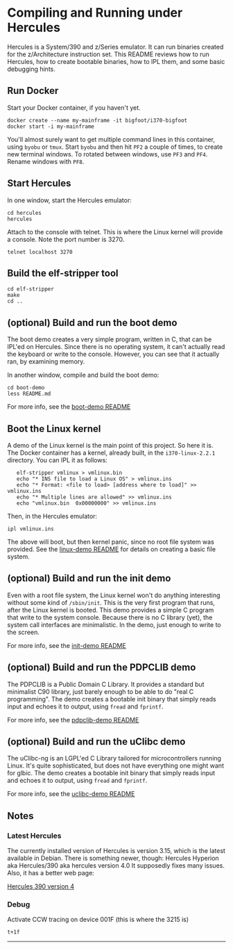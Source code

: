 # Compiling and Running under Hercules

Hercules is a System/390 and z/Series emulator. It can run binaries
created for the z/Architecture instruction set.  This README reviews
how to run Hercules, how to create bootable binaries, how to IPL them,
and some basic debugging hints.

## Run Docker
Start your Docker container, if you haven't yet.
```
docker create --name my-mainframe -it bigfoot/i370-bigfoot
docker start -i my-mainframe
```
You'll almost surely want to get multiple command lines in this
container, using `byobu` or `tmux`. Start `byobu` and then hit `PF2`
a couple of times, to create new terminal windows. To rotated between
windows, use `PF3` and `PF4`. Rename windows with `PF8`.

## Start Hercules
In one window, start the Hercules emulator:
```
cd hercules
hercules
```
Attach to the console with telnet. This is where the Linux kernel
will provide a console.  Note the port number is 3270.
```
telnet localhost 3270
```

## Build the elf-stripper tool
```
cd elf-stripper
make
cd ..
```

## (optional) Build and run the boot demo
The boot demo creates a very simple program, written in C, that can
be IPL'ed on Hercules. Since there is no operating system, it can't
actually read the keyboard or write to the console. However, you can
see that it actually ran, by examining memory.

In another window, compile and build the boot demo:
```
cd boot-demo
less README.md
```
For more info, see the [boot-demo README](./boot-demo/README.md)

## Boot the Linux kernel
A demo of the Linux kernel is the main point of this project. So here it
is. The Docker container has a kernel, already built, in the
`i370-linux-2.2.1` directory. You can IPL it as follows:
```
   elf-stripper vmlinux > vmlinux.bin
   echo "* INS file to load a Linux OS" > vmlinux.ins
   echo "* Format: <file to load> [address where to load]" >> vmlinux.ins
   echo "* Multiple lines are allowed" >> vmlinux.ins
   echo "vmlinux.bin  0x00000000" >> vmlinux.ins
```
Then, in the Hercules emulator:
```
ipl vmlinux.ins
```
The above will boot, but then kernel panic, since no root file system
was provided. See the [linux-demo README](./linux-demo/README.md) for
details on creating a basic file system.

## (optional) Build and run the init demo
Even with a root file system, the Linux kernel won't do anything
interesting without some kind of `/sbin/init`. This is the very
first program that runs, after the Linux kernel is booted. This
demo provides a simple C program that write to the system console.
Because there is no C library (yet), the system call interfaces
are minimalistic. In the demo, just enough to write to the screen.

For more info, see the [init-demo README](../init-demo/README.md)

## (optional) Build and run the PDPCLIB demo
The PDPCLIB is a Public Domain C Library. It provides a standard
but minimalist C90 library, just barely enough to be able to do
"real C programming". The demo creates a bootable init binary
that simply reads input and echoes it to output, using `fread` and
`fprintf`.

For more info, see the [pdpclib-demo README](../pdpclib-demo/README.md)

## (optional) Build and run the uClibc demo
The uClibc-ng is an LGPL'ed C Library tailored for microcontrollers
running Linux. It's quite sophisticated, but does not have everything
one might want for glbic.  The demo creates a bootable init binary
that simply reads input and echoes it to output, using `fread` and
`fprintf`.

For more info, see the [uclibc-demo README](../uclibc-demo/README.md)

## Notes

### Latest Hercules
The currently installed version of Hercules is version 3.15, which is
the latest available in Debian. There is something newer, though:
Hercules Hyperion aka Hercules/390 aka hercules version 4.0
It supposedly fixes many issues.  Also, it has a better web page:

[Hercules 390 version 4](http://hercules-390.github.io/html/)

### Debug
Activate CCW tracing on device 001F (this is where the 3215 is)
```
t+1f
```

----------
